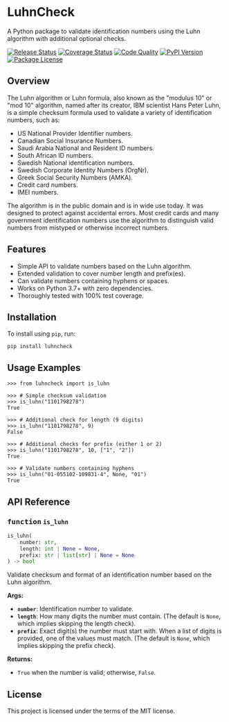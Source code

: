 # LuhnCheck

A Python package to validate identification numbers using the Luhn algorithm
with additional optional checks.

<!-- start badges -->

[![Release Status](https://img.shields.io/github/actions/workflow/status/dralshehri/luhncheck/release.yml?label=release)][release]
[![Coverage Status](https://img.shields.io/badge/coverage-100%25-success)][coverage]
[![Code Quality](https://img.shields.io/codefactor/grade/github/dralshehri/luhncheck/main?&label=codefactor)][quality]
[![PyPI Version](https://img.shields.io/pypi/v/luhncheck)][pypi-version]
[![Package License](https://img.shields.io/github/license/dralshehri/luhncheck)][license]

[release]: https://github.com/dralshehri/luhncheck/actions/workflows/release.yml
[coverage]:
  https://github.com/dralshehri/luhncheck/actions/workflows/release.yml
[quality]:
  https://www.codefactor.io/repository/github/dralshehri/luhncheck/overview/main
[pypi-version]: https://pypi.python.org/pypi/luhncheck
[license]: https://github.com/dralshehri/luhncheck/blob/main/LICENSE

<!-- end badges -->

## Overview

The Luhn algorithm or Luhn formula, also known as the "modulus 10" or "mod 10"
algorithm, named after its creator, IBM scientist Hans Peter Luhn, is a simple
checksum formula used to validate a variety of identification numbers, such as:

- US National Provider Identifier numbers.
- Canadian Social Insurance Numbers.
- Saudi Arabia National and Resident ID numbers.
- South African ID numbers.
- Swedish National identification numbers.
- Swedish Corporate Identity Numbers (OrgNr).
- Greek Social Security Numbers (ΑΜΚΑ).
- Credit card numbers.
- IMEI numbers.

The algorithm is in the public domain and is in wide use today. It was designed
to protect against accidental errors. Most credit cards and many government
identification numbers use the algorithm to distinguish valid numbers from
mistyped or otherwise incorrect numbers.

## Features

- Simple API to validate numbers based on the Luhn algorithm.
- Extended validation to cover number length and prefix(es).
- Can validate numbers containing hyphens or spaces.
- Works on Python 3.7+ with zero dependencies.
- Thoroughly tested with 100% test coverage.

## Installation

To install using `pip`, run:

```shell
pip install luhncheck
```

## Usage Examples

```pycon
>>> from luhncheck import is_luhn

>>> # Simple checksum validation
>>> is_luhn("1101798278")
True

>>> # Additional check for length (9 digits)
>>> is_luhn("1101798278", 9)
False

>>> # Additional checks for prefix (either 1 or 2)
>>> is_luhn("1101798278", 10, ["1", "2"])
True

>>> # Validate numbers containing hyphens
>>> is_luhn("01-055102-109831-4", None, "01")
True
```

## API Reference

### <kbd>function</kbd> `is_luhn`

```python
is_luhn(
    number: str,
    length: int | None = None,
    prefix: str | list[str] | None = None
) -> bool
```

Validate checksum and format of an identification number based on the Luhn
algorithm.

**Args:**

- **`number`**: Identification number to validate.
- **`length`**: How many digits the number must contain. (The default is `None`,
  which implies skipping the length check).
- **`prefix`**: Exact digit(s) the number must start with. When a list of digits
  is provided, one of the values must match. (The default is `None`, which
  implies skipping the prefix check).

**Returns:**

- `True` when the number is valid; otherwise, `False`.

## License

This project is licensed under the terms of the MIT license.
